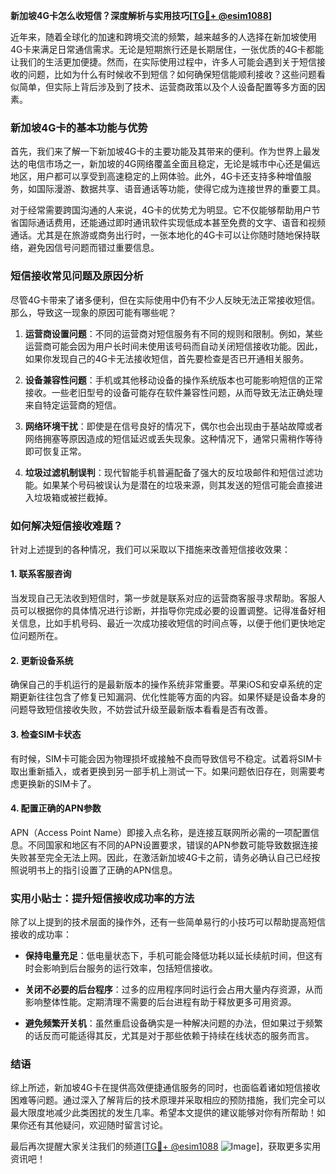 **新加坡4G卡怎么收短信？深度解析与实用技巧[[TG💪+ @esim1088](https://t.me/s/esim1088)]**

近年来，随着全球化的加速和跨境交流的频繁，越来越多的人选择在新加坡使用4G卡来满足日常通信需求。无论是短期旅行还是长期居住，一张优质的4G卡都能让我们的生活更加便捷。然而，在实际使用过程中，许多人可能会遇到关于短信接收的问题，比如为什么有时候收不到短信？如何确保短信能顺利接收？这些问题看似简单，但实际上背后涉及到了技术、运营商政策以及个人设备配置等多方面的因素。

### 新加坡4G卡的基本功能与优势

首先，我们来了解一下新加坡4G卡的主要功能及其带来的便利。作为世界上最发达的电信市场之一，新加坡的4G网络覆盖全面且稳定，无论是城市中心还是偏远地区，用户都可以享受到高速稳定的上网体验。此外，4G卡还支持多种增值服务，如国际漫游、数据共享、语音通话等功能，使得它成为连接世界的重要工具。

对于经常需要跨国沟通的人来说，4G卡的优势尤为明显。它不仅能够帮助用户节省国际通话费用，还能通过即时通讯软件实现低成本甚至免费的文字、语音和视频通话。尤其是在旅游或商务出行时，一张本地化的4G卡可以让你随时随地保持联络，避免因信号问题而错过重要信息。

### 短信接收常见问题及原因分析

尽管4G卡带来了诸多便利，但在实际使用中仍有不少人反映无法正常接收短信。那么，导致这一现象的原因可能有哪些呢？

1. **运营商设置问题**：不同的运营商对短信服务有不同的规则和限制。例如，某些运营商可能会因为用户长时间未使用该号码而自动关闭短信接收功能。因此，如果你发现自己的4G卡无法接收短信，首先要检查是否已开通相关服务。

2. **设备兼容性问题**：手机或其他移动设备的操作系统版本也可能影响短信的正常接收。一些老旧型号的设备可能存在软件兼容性问题，从而导致无法正确处理来自特定运营商的短信。

3. **网络环境干扰**：即使是在信号良好的情况下，偶尔也会出现由于基站故障或者网络拥塞等原因造成的短信延迟或丢失现象。这种情况下，通常只需稍作等待即可恢复正常。

4. **垃圾过滤机制误判**：现代智能手机普遍配备了强大的反垃圾邮件和短信过滤功能。如果某个号码被误认为是潜在的垃圾来源，则其发送的短信可能会直接进入垃圾箱或被拦截掉。

### 如何解决短信接收难题？

针对上述提到的各种情况，我们可以采取以下措施来改善短信接收效果：

#### 1. 联系客服咨询
当发现自己无法收到短信时，第一步就是联系对应的运营商客服寻求帮助。客服人员可以根据你的具体情况进行诊断，并指导你完成必要的设置调整。记得准备好相关信息，比如手机号码、最近一次成功接收短信的时间点等，以便于他们更快地定位问题所在。

#### 2. 更新设备系统
确保自己的手机运行的是最新版本的操作系统非常重要。苹果iOS和安卓系统的定期更新往往包含了修复已知漏洞、优化性能等方面的内容。如果怀疑是设备本身的问题导致短信接收失败，不妨尝试升级至最新版本看看是否有改善。

#### 3. 检查SIM卡状态
有时候，SIM卡可能会因为物理损坏或接触不良而导致信号不稳定。试着将SIM卡取出重新插入，或者更换到另一部手机上测试一下。如果问题依旧存在，则需要考虑更换新的SIM卡了。

#### 4. 配置正确的APN参数
APN（Access Point Name）即接入点名称，是连接互联网所必需的一项配置信息。不同国家和地区有不同的APN设置要求，错误的APN参数可能导致数据连接失败甚至完全无法上网。因此，在激活新加坡4G卡之前，请务必确认自己已经按照说明书上的指引设置了正确的APN信息。

### 实用小贴士：提升短信接收成功率的方法

除了以上提到的技术层面的操作外，还有一些简单易行的小技巧可以帮助提高短信接收的成功率：

- **保持电量充足**：低电量状态下，手机可能会降低功耗以延长续航时间，但这有时会影响到后台服务的运行效率，包括短信接收。
  
- **关闭不必要的后台程序**：过多的应用程序同时运行会占用大量内存资源，从而影响整体性能。定期清理不需要的后台进程有助于释放更多可用资源。
  
- **避免频繁开关机**：虽然重启设备确实是一种解决问题的办法，但如果过于频繁的话反而可能适得其反，尤其是对于那些依赖于持续在线状态的服务而言。

### 结语

综上所述，新加坡4G卡在提供高效便捷通信服务的同时，也面临着诸如短信接收困难等问题。通过深入了解背后的技术原理并采取相应的预防措施，我们完全可以最大限度地减少此类困扰的发生几率。希望本文提供的建议能够对你有所帮助！如果你还有其他疑问，欢迎随时留言讨论。

最后再次提醒大家关注我们的频道[[TG💪+ @esim1088](https://t.me/s/esim1088) ![Image](https://i.postimg.cc/4NQfJmqS/Snipaste-2025-05-13-00-14-12.png)]，获取更多实用资讯吧！